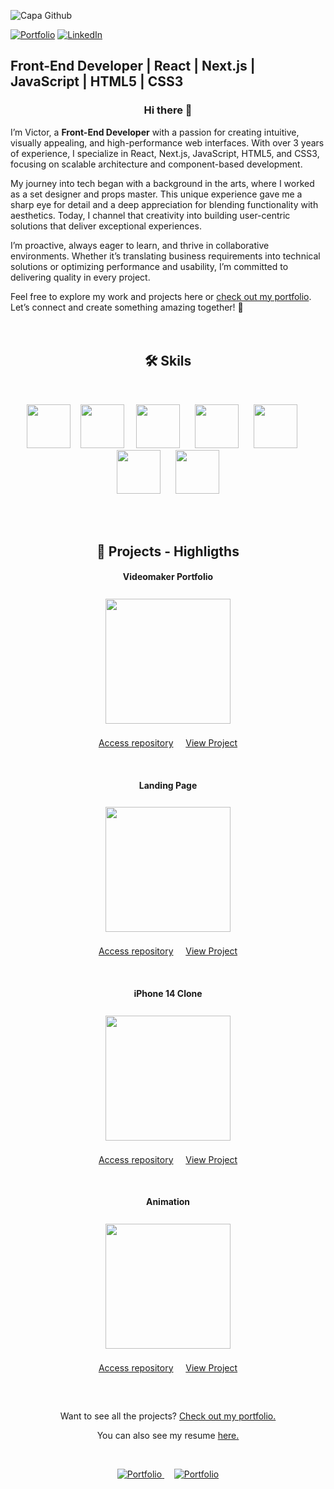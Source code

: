 ![Capa Github](https://github.com/victormerseguel/victormerseguel/assets/125660974/047fc94b-f821-4ef4-9651-02f09bbb2174)

[![Portfolio](https://img.shields.io/badge/Portfolio-255E63?style=for-the-badge&logo=About.me&logoColor=white)](https://victormerseguel.com)
[![LinkedIn](https://img.shields.io/badge/LinkedIn-0077B5?style=for-the-badge&logo=linkedin&logoColor=white)](https://www.linkedin.com/in/victor-merseguel-770277161)

<h2 align "center"><strong>Front-End Developer</strong> | React | Next.js | JavaScript | HTML5 | CSS3

<h3 align="center">Hi there 👋</h3>

I’m Victor, a <strong>Front-End Developer</strong> with a passion for creating intuitive, visually appealing, and high-performance web interfaces. With over 3 years of experience, I specialize in React, Next.js, JavaScript, HTML5, and CSS3, focusing on scalable architecture and component-based development.

My journey into tech began with a background in the arts, where I worked as a set designer and props master. This unique experience gave me a sharp eye for detail and a deep appreciation for blending functionality with aesthetics. Today, I channel that creativity into building user-centric solutions that deliver exceptional experiences.

I’m proactive, always eager to learn, and thrive in collaborative environments. Whether it’s translating business requirements into technical solutions or optimizing performance and usability, I’m committed to delivering quality in every project.

Feel free to explore my work and projects here or [check out my portfolio](https://victormerseguel.com/dev).
Let’s connect and create something amazing together! 🚀
<br/>
<br/>
<br/>

<h2 align="center">🛠️ Skils</h2>
<br/>
<p align="center">
  <img height="70px" src="https://github.com/victormerseguel/victormerseguel/assets/125660974/f57ee6b3-869d-4cc6-bd62-d863ad2ec220" />&nbsp;&nbsp;&nbsp;
  <img height="70px" src="https://github.com/victormerseguel/victormerseguel/assets/125660974/3f429cbe-4d5a-452b-956a-f4b20b5f6183" />&nbsp;&nbsp;&nbsp;&nbsp;
  <img height="70px" src="https://github.com/victormerseguel/victormerseguel/assets/125660974/b6149ea2-c301-4380-8a5e-9d3ed0d2e1af" />&nbsp;&nbsp;&nbsp;&nbsp;&nbsp;
  <img height="70px" src="https://github.com/victormerseguel/victormerseguel/assets/125660974/c2851fa5-d96f-4e82-9857-a9cc8f52ded2" />&nbsp;&nbsp;&nbsp;&nbsp;&nbsp;
  <img height="70px" src="https://github.com/victormerseguel/victormerseguel/assets/125660974/1b963b85-6c82-4ec2-aa51-11db6025c8cb" />&nbsp;&nbsp;&nbsp;&nbsp;&nbsp;
  <img height="70px" src="https://github.com/victormerseguel/victormerseguel/assets/125660974/def44a10-f39c-4bd2-867d-0a366a53acd6" />&nbsp;&nbsp;&nbsp;&nbsp;&nbsp;
  <img height="70px" src="https://github.com/victormerseguel/victormerseguel/assets/125660974/8b694cbc-53e7-4e0e-a27f-fb8dbb254128" />
</p>

<br/>
<br/>

<h2 align="center">💾 Projects - Highligths</h2>

<h4 align="center">Videomaker Portfolio</h4>
<p align="center">
  <a href="https://victormerseguel.com/projects/videomaker-portfolio">
    <img align="center" style="margin:0.5rem" height="200" src="https://victormerseguel.com/assets/img/project-portfolio.jpg"/>
    <p align="center">
      <a href="https://github.com/victormerseguel/victor-portfolio">Access repository</a>
      &nbsp;&nbsp;&nbsp;
      <a href="https://victormerseguel.com/projects/videomaker-portfolio">View Project</a></p>
  </a>
</p>

<br/>

<h4 align="center">Landing Page</h4>
<p align="center">
  <a href="https://victormerseguel.com/projects/o-fabuloso-mundo">
    <img align="center" style="margin:0.5rem" height="200" src="https://victormerseguel.com/assets/img/project-fabuloso.jpg"/>
    <p align="center">
      <a href="https://github.com/victormerseguel/o-fabuloso-mundo">Access repository</a>
      &nbsp;&nbsp;&nbsp;
      <a href="https://victormerseguel.com/projects/o-fabuloso-mundo">View Project</a></p>
  </a>
</p>

<br/>

<h4 align="center">iPhone 14 Clone</h4>
<p align="center">
  <a href="https://victormerseguel.com/projects/iphone14-clone">
    <img align="center" style="margin:0.5rem" height="200" src="https://victormerseguel.com/assets/img/project-iphone14.jpg"/>
    <p align="center">
      <a href="https://github.com/victormerseguel/iphone14_clone">Access repository</a>
      &nbsp;&nbsp;&nbsp;
      <a href="https://victormerseguel.com/projects/iphone14-clone">View Project</a></p>
  </a>
</p>

<br/>

<h4 align="center">Animation</h4>
<p align="center">
  <a href="https://victormerseguel.com/projects/sketch01">
    <img align="center" style="margin:0.5rem" height="200" src="https://victormerseguel.com/assets/img/project-sketch1.jpg"/>
    <p align="center">
      <a href="https://github.com/victormerseguel/sketch01">Access repository</a>
      &nbsp;&nbsp;&nbsp;
      <a href="https://victormerseguel.com/projects/sketch01">View Project</a></p>
  </a>
</p>

<br/>

##

<p align="center">Want to see all the projects? <a href="https://victormerseguel.com">Check out my portfolio.</a></p>
<p align="center">You can also see my resume <a href="https://victormerseguel.com/assets/curriculum_front-end.pdf">here.</a></p>
<br/>
<p align="center">
  <a href="https://victormerseguel.com">
    <img src="https://img.shields.io/badge/Portfolio-255E63?style=for-the-badge&logo=About.me&logoColor=white" alt="Portfolio">
  </a>
  &nbsp;&nbsp;&nbsp;
  <a href="https://www.linkedin.com/in/victor-merseguel-770277161">
    <img src="https://img.shields.io/badge/LinkedIn-0077B5?style=for-the-badge&logo=linkedin&logoColor=white" alt="Portfolio">
  </a>
</p>
